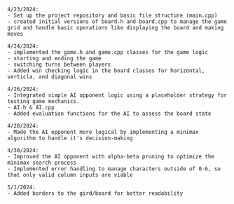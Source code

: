 	4/23/2024:
	- Set up the project repository and basic file structure (main.cpp)
	- created initial versions of board.h and board.cpp to manage the game grid and handle basic operations like displaying the board and making moves

	4/24/2024:
	- implemented the game.h and game.cpp classes for the game logic
	- starting and ending the game
	- switching turns between players
	- Added win checking logic in the board classes for horizontal, verticla, and diagonal wins

	4/26/2024:
	- Integrated simple AI opponent logic using a placeholder strategy for testing game mechanics.
	- AI.h & AI.cpp
	- Added evaluation functions for the AI to assess the board state

	4/28/2024:
	- Made the AI opponent more logical by implementing a minimax algorithm to handle it's decision-making

	4/30/2024:
	- Improved the AI opponent with alpha-beta pruning to optimize the minimax search process
	- Implemented error handling to manage characters outside of 0-6, so that only valid column inputs are viable

	5/1/2024:
	- Added borders to the gird/board for better readability